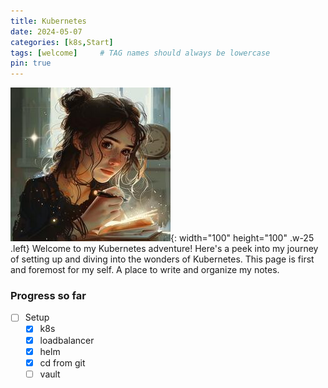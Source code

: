```yaml
---
title: Kubernetes
date: 2024-05-07
categories: [k8s,Start]
tags: [welcome]     # TAG names should always be lowercase
pin: true
---
```


![Desktop View](img/olivia_notes1.jpeg){: width="100" height="100" .w-25 .left}
Welcome to my Kubernetes adventure! Here's a peek into my journey of setting up and diving into the wonders of Kubernetes. This page is first and foremost for my self. A place to write and organize my notes.

### Progress so far

- [ ] Setup
  - [x] k8s
  - [x] loadbalancer
  - [x] helm
  - [x] cd from git
  - [ ] vault
